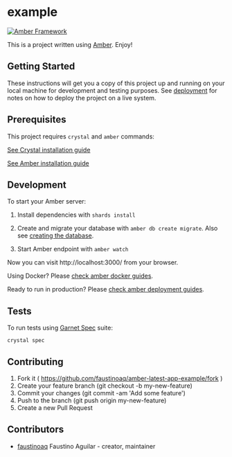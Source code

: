 # example

[![Amber Framework](https://img.shields.io/badge/using-amberframework-orange.svg)](https://amberframework.org)

This is a project written using [Amber](https://amberframework.org). Enjoy!

## Getting Started

These instructions will get you a copy of this project up and running on your local machine for development and testing purposes. See [deployment](https://amberframework.gitbook.io/amber/deployment) for notes on how to deploy the project on a live system.

## Prerequisites

This project requires `crystal` and `amber` commands:

[See Crystal installation guide](https://crystal-lang.org/docs/installation/)

[See Amber installation guide](https://amberframework.gitbook.io/amber/guides/installation)

## Development

To start your Amber server:

1. Install dependencies with `shards install`
2. Create and migrate your database with `amber db create migrate`. Also see [creating the database](https://amberframework.gitbook.io/amber/guides/create-new-app#creating-the-database).

3. Start Amber endpoint with `amber watch`

Now you can visit http://localhost:3000/ from your browser.

Using Docker? Please [check amber docker guides](https://amberframework.gitbook.io/amber/guides/docker).

Ready to run in production? Please [check amber deployment guides](https://amberframework.gitbook.io/amber/deployment).

## Tests

To run tests using [Garnet Spec](https://github.com/amberframework/garnet-spec/) suite:

```
crystal spec
```

## Contributing

1. Fork it ( https://github.com/faustinoaq/amber-latest-app-example/fork )
2. Create your feature branch (git checkout -b my-new-feature)
3. Commit your changes (git commit -am 'Add some feature')
4. Push to the branch (git push origin my-new-feature)
5. Create a new Pull Request

## Contributors

- [faustinoaq](https://github.com/faustinoaq) Faustino Aguilar - creator, maintainer
